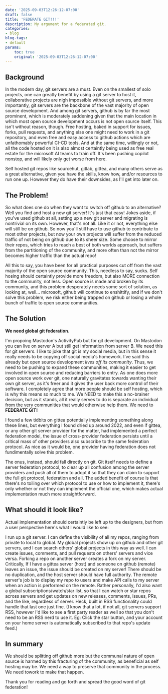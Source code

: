 ```yaml
---
date: '2025-09-03T12:26:12-07:00'
draft: false
title: 'FEDERATE GIT!!!'
description: My argument for a federated git.
categories:
- blog
blog-tags:
- default
params:
    toc: true 
    original: '2025-09-03T12:26:12-07:00' 
---
```


## Background

In the modern day, git servers are a must. Even on the smallest of solo projects, one can greatly benefit by using a git server to host it, collaborative projects are nigh impossible without git servers, and more importantly, git servers are the backbone of the vast majority of open source development. And among git servers, github is by far the most prominent, which is moderately saddening given that the main location in which most open source development occurs is not open source itself. This isn't without reason, though. Free hosting, baked in support for issues, forks, pull requests, and anything else one might need to work in a git repository, and even free and easy access to github actions which are unfathomably powerful CI-CD tools. And at the same time, willingly or not, all the code hosted on it is also almost certaintly being used as free real estate for the microsoft AI teams to train off. It's been pushing copilot nonstop, and will likely only get worse from here. 

Self hosted git repos like sourcehut, gitlab, gittea, and many others serve as a great alternative, given you have the skills, know how, and/or resources to run one up. However they do have their downsides, as I'll get into later on.

## The Problem!

So what does one do when they want to switch off github to an alternative? Well you find and host a new git server! It's just that easy! Jokes aside, if you've used github at all, setting up a new git server and migrating is nontrivial on its own. However, that's not all. Like it or not, everything else will still be on github. So now you'll still have to use github to contribute to most other projects, but now your own projects will suffer from the reduced traffic of not being on github due to its sheer size. Some choose to mirror their repos, which tries to reach a best of both worlds approach, but suffers from the partitioning of the community, and more often than not the mirror becomes higher traffic than the actual repo! 

All this to say, you have been for all practical purposes cut off from the vast majority of the open source community. This, needless to say, sucks. Self hosing should certaintly provide more freedom, but also MORE connection to the community, not less. Open source is made and broken by its community, and this problem desperately needs some sort of solution, as looking at, well... microsoft, github will continue to enshittify, and if we don't solve this problem, we risk either being trapped on github or losing a whole bunch of traffic to open source communities. 

## The Solution

**We need global git federation.** 

I'm propoing Mastodon's ActivityPub but for git development. On Mastodon you can live on server A but still get information from server B. We need this for git servers. I like to joke that git is my social media, but in this sense it really needs to be copying off social media's homework. I've said this already but open source development *lives off its community*. Thus, we need to be pushing to expand these communities, making it easier to get involved in open source and reducing barriers to entry. As one does more open source work over git, one naturally gravitates towards wanting their own git server, as it's freer and it gives the user back more control of their software. I completely agree that more people should be self hosting, which is why this means so much to me. We NEED to make this a no-brainer decision, but as it stands, all it really serves to do is separate an individual from the very communities that would otherwise help them. We need to **FEDERATE GIT!**

I found a few tidbits on gittea potentially implementing something along these lines, but everything I found dried up around 2022, and even if gittea, or any other git server provider for the matter, had implemented a perfect  federation model, the issue of cross-provider federation persists until a critical mass of other providers also subscribe to the same federation protocol. As nice as it would be, one provider having federation does not fundimentally solve this problem. 

The onus, instead, should fall directly on git. Git itself needs to define a server federation protocol, to clear up all confusion among the server providers and push all of them to adopt it so that they can claim to support the full git protocol, federation and all. The added benefit of course is that there's no toiling over which protocol to use or how to implement it, there's only whether or not they can implement the official one, which makes actual implementation much more straightforward.

## What should it look like?

Actual implementation should certaintly be left up to the designers, but from a user perspective here's what I would like to see:

I run up a git server. I can define the visibility of all my repos, ranging from private to local to global. My global projects show up on github and other git servers, and I can search others' global projects in this way as well. I can create issues, comments, and pull requests on others' servers and vice versa. Forking a repo on another server creates a fork on my server. Critically, If I have a gittea server (host) and someone on github (remote) leaves an issue, the issue should be created on my server! There should be no duplication, and the host server should have full authority. The remote server's job is to display my repo to users and make API calls to my server when an action is performed on the remote. Rather personally, I'd also want a global subscriptions/watch/star list, so that I can watch or star repos across servers and get updates on new releases, comments, issues, PRs, and the like, regardless of server. Heck, built in RSS functionality could handle that last one just fine. (I know that a lot, if not all, git servers support RSS, however I'd like to see a first party reader as well so that you don't need to be an RSS nerd to use it. Eg: Click the star button, and your account on your home server is automatically subscribed to that repo's update feed.)

## In summary

We should be splitting off github more but the communal nature of open source is harmed by this fracturing of the community, as beneficial as self hosting may be. We need a way to preserve that community in the process. We need towork to make that happen. 

Thank you for reading and go forth and spread the good word of git federation!
